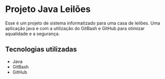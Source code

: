 # Projeto Java Leilões
Esse é um projeto de sistema informatizado para uma casa de leilões. Uma aplicação java e com a utilização do GitBash e GitHub para otimizar aqualidade e a segurança.

## Tecnologias utilizadas
- Java
- GitBash
- GitHub

